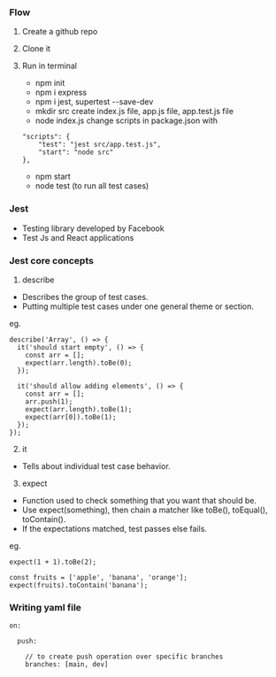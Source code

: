 ### Flow
1. Create a github repo
2. Clone it
3. Run in terminal 
    - npm init
    - npm i express
    - npm i jest, supertest --save-dev
    - mkdir src
    create index.js file, app.js file, app.test.js file
    - node index.js
    change scripts in package.json with 

    ```
    "scripts": {
        "test": "jest src/app.test.js",
        "start": "node src"
    },
    ```

    - npm start
    - node test (to run all test cases)

### Jest
- Testing library developed by Facebook
- Test Js and React applications

### Jest core concepts

1. describe
- Describes the group of test cases.
- Putting multiple test cases under one general theme or section.

eg.
```
describe('Array', () => {
  it('should start empty', () => {
    const arr = [];
    expect(arr.length).toBe(0);
  });

  it('should allow adding elements', () => {
    const arr = [];
    arr.push(1);
    expect(arr.length).toBe(1);
    expect(arr[0]).toBe(1);
  });
});
```

2. it
- Tells about individual test case behavior.

3. expect
- Function used to check something that you want that should be.
- Use expect(something), then chain a matcher like toBe(), toEqual(), toContain().
- If the expectations matched, test passes else fails.

eg.
```
expect(1 + 1).toBe(2);

const fruits = ['apple', 'banana', 'orange'];
expect(fruits).toContain('banana');
```

### Writing yaml file

```
on: 

  push:

    // to create push operation over specific branches
    branches: [main, dev]
```